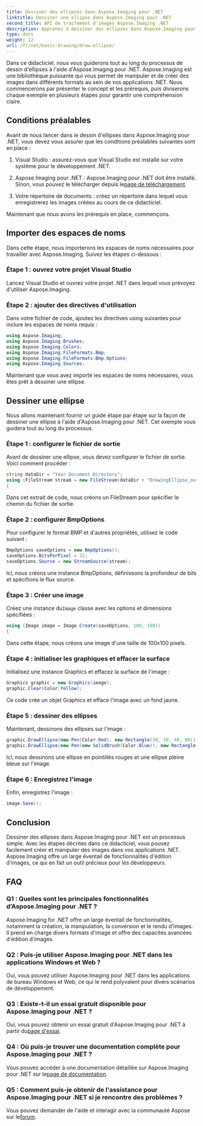 ```yaml
---
title: Dessiner des ellipses dans Aspose.Imaging pour .NET
linktitle: Dessiner une ellipse dans Aspose.Imaging pour .NET
second_title: API de traitement d'images Aspose.Imaging .NET
description: Apprenez à dessiner des ellipses dans Aspose.Imaging pour .NET, une bibliothèque polyvalente de manipulation d'images. Créez facilement des graphismes époustouflants.
type: docs
weight: 12
url: /fr/net/basic-drawing/draw-ellipse/
---
```

Dans ce didacticiel, nous vous guiderons tout au long du processus de dessin d'ellipses à l'aide d'Aspose.Imaging pour .NET. Aspose.Imaging est une bibliothèque puissante qui vous permet de manipuler et de créer des images dans différents formats au sein de vos applications .NET. Nous commencerons par présenter le concept et les prérequis, puis diviserons chaque exemple en plusieurs étapes pour garantir une compréhension claire.

## Conditions préalables

Avant de nous lancer dans le dessin d'ellipses dans Aspose.Imaging pour .NET, vous devez vous assurer que les conditions préalables suivantes sont en place :

1. Visual Studio : assurez-vous que Visual Studio est installé sur votre système pour le développement .NET.

2.  Aspose.Imaging pour .NET : Aspose.Imaging pour .NET doit être installé. Sinon, vous pouvez le télécharger depuis le[page de téléchargement](https://releases.aspose.com/imaging/net/).

3. Votre répertoire de documents : créez un répertoire dans lequel vous enregistrerez les images créées au cours de ce didacticiel.

Maintenant que nous avons les prérequis en place, commençons.

## Importer des espaces de noms

Dans cette étape, nous importerons les espaces de noms nécessaires pour travailler avec Aspose.Imaging. Suivez les étapes ci-dessous :

### Étape 1 : ouvrez votre projet Visual Studio

Lancez Visual Studio et ouvrez votre projet .NET dans lequel vous prévoyez d'utiliser Aspose.Imaging.

### Étape 2 : ajouter des directives d'utilisation

Dans votre fichier de code, ajoutez les directives using suivantes pour inclure les espaces de noms requis :

```csharp
using Aspose.Imaging;
using Aspose.Imaging.Brushes;
using Aspose.Imaging.Colors;
using Aspose.Imaging.FileFormats.Bmp;
using Aspose.Imaging.FileFormats.Bmp.Options;
using Aspose.Imaging.Sources;
```

Maintenant que vous avez importé les espaces de noms nécessaires, vous êtes prêt à dessiner une ellipse.

## Dessiner une ellipse

Nous allons maintenant fournir un guide étape par étape sur la façon de dessiner une ellipse à l'aide d'Aspose.Imaging pour .NET. Cet exemple vous guidera tout au long du processus.

### Étape 1 : configurer le fichier de sortie

Avant de dessiner une ellipse, vous devez configurer le fichier de sortie. Voici comment procéder :

```csharp
string dataDir = "Your Document Directory";
using (FileStream stream = new FileStream(dataDir + "DrawingEllipse_out.bmp", FileMode.Create))
{
```

Dans cet extrait de code, nous créons un FileStream pour spécifier le chemin du fichier de sortie.

### Étape 2 : configurer BmpOptions

Pour configurer le format BMP et d'autres propriétés, utilisez le code suivant :

```csharp
BmpOptions saveOptions = new BmpOptions();
saveOptions.BitsPerPixel = 32;
saveOptions.Source = new StreamSource(stream);
```

Ici, nous créons une instance BmpOptions, définissons la profondeur de bits et spécifions le flux source.

### Étape 3 : Créer une image

 Créez une instance du`Image` classe avec les options et dimensions spécifiées :

```csharp
using (Image image = Image.Create(saveOptions, 100, 100))
{
```

Dans cette étape, nous créons une image d'une taille de 100x100 pixels.

### Étape 4 : initialiser les graphiques et effacer la surface

Initialisez une instance Graphics et effacez la surface de l'image :

```csharp
Graphics graphic = new Graphics(image);
graphic.Clear(Color.Yellow);
```

Ce code crée un objet Graphics et efface l'image avec un fond jaune.

### Étape 5 : dessiner des ellipses

Maintenant, dessinons des ellipses sur l'image :

```csharp
graphic.DrawEllipse(new Pen(Color.Red), new Rectangle(30, 10, 40, 80));
graphic.DrawEllipse(new Pen(new SolidBrush(Color.Blue)), new Rectangle(10, 30, 80, 40));
```

Ici, nous dessinons une ellipse en pointillés rouges et une ellipse pleine bleue sur l'image.

### Étape 6 : Enregistrez l'image

Enfin, enregistrez l'image :

```csharp
image.Save();
```

## Conclusion

Dessiner des ellipses dans Aspose.Imaging pour .NET est un processus simple. Avec les étapes décrites dans ce didacticiel, vous pouvez facilement créer et manipuler des images dans vos applications .NET. Aspose.Imaging offre un large éventail de fonctionnalités d'édition d'images, ce qui en fait un outil précieux pour les développeurs.

## FAQ

### Q1 : Quelles sont les principales fonctionnalités d’Aspose.Imaging pour .NET ?

Aspose.Imaging for .NET offre un large éventail de fonctionnalités, notamment la création, la manipulation, la conversion et le rendu d'images. Il prend en charge divers formats d'image et offre des capacités avancées d'édition d'images.

### Q2 : Puis-je utiliser Aspose.Imaging pour .NET dans les applications Windows et Web ?

Oui, vous pouvez utiliser Aspose.Imaging pour .NET dans les applications de bureau Windows et Web, ce qui le rend polyvalent pour divers scénarios de développement.

### Q3 : Existe-t-il un essai gratuit disponible pour Aspose.Imaging pour .NET ?

 Oui, vous pouvez obtenir un essai gratuit d'Aspose.Imaging pour .NET à partir du[page d'essai](https://releases.aspose.com/).

### Q4 : Où puis-je trouver une documentation complète pour Aspose.Imaging pour .NET ?

 Vous pouvez accéder à une documentation détaillée sur Aspose.Imaging pour .NET sur le[page de documentation](https://reference.aspose.com/imaging/net/).

### Q5 : Comment puis-je obtenir de l'assistance pour Aspose.Imaging pour .NET si je rencontre des problèmes ?

 Vous pouvez demander de l'aide et interagir avec la communauté Aspose sur le[forum](https://forum.aspose.com/).